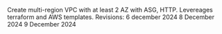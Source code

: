 Create multi-region VPC with at least 2 AZ with ASG, HTTP. Levereages terraform and AWS templates. 
Revisions: 
6 december 2024 
8 December 2024
9 December 2024

